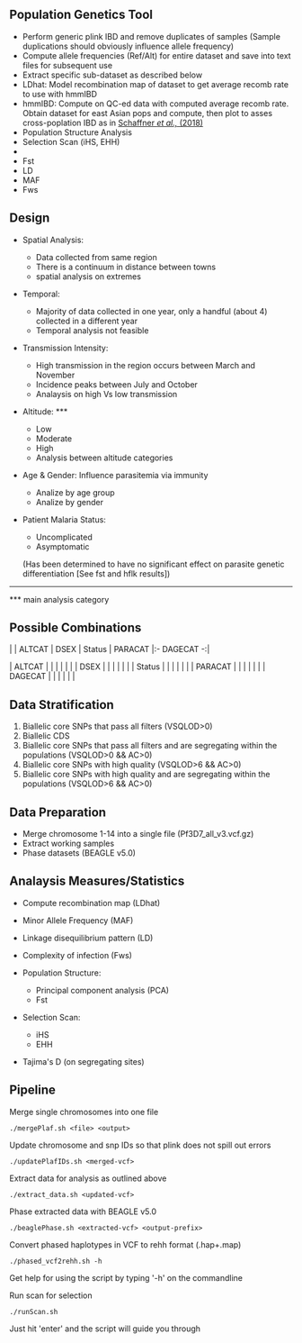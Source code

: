 Population Genetics Tool
---
- Perform generic plink IBD and remove duplicates of samples (Sample duplications should obviously influence allele frequency)
- Compute allele frequencies (Ref/Alt) for entire dataset and save into text files for subsequent use 
- Extract specific sub-dataset as described below
- LDhat: Model recombination map of dataset to get average recomb rate to use with hmmIBD
- hmmIBD: Compute on QC-ed data with computed average recomb rate. Obtain dataset for east Asian pops and compute, then plot
  to asses cross-poplation IBD as in 
  [Schaffner *et al.,* \(2018\)](https://malariajournal.biomedcentral.com/articles/10.1186/s12936-018-2349-7#Tab1)
- Population Structure Analysis
- Selection Scan (iHS, EHH)
- 
- Fst
- LD
- MAF
- Fws

Design
----
- Spatial Analysis:
   * Data collected from same region
   * There is a continuum in distance between towns
   * spatial analysis on extremes

- Temporal: 
   * Majority of data collected in one year, only a handful (about 4) collected in a different year
   * Temporal analysis not feasible

- Transmission Intensity: 
   * High transmission in the region occurs between March and November
   * Incidence peaks between July and October
   * Analaysis on high Vs low transmission

- Altitude: \*\*\*
   * Low
   * Moderate
   * High
   * Analysis between altitude categories

- Age & Gender: Influence parasitemia via immunity
   * Analize by age group
   * Analize by gender

- Patient Malaria Status:
   * Uncomplicated
   * Asymptomatic

   (Has been determined to have no significant effect on parasite genetic differentiation [See fst 
    and hflk results])
-----------------------
\*\*\* main analysis category

Possible Combinations
----
|	| ALTCAT | DSEX | Status | PARACAT |:- DAGECAT -:|

| ALTCAT |  |  |  |  |  |
| DSEX |  |  |  |  |  |
| Status |  |  |  |  |  |
| PARACAT |  |  |  |  |  |
| DAGECAT |  |  |  |  |  |

Data Stratification
----
1. Biallelic core SNPs that pass all filters (VSQLOD>0)
2. Biallelic CDS
3. Biallelic core SNPs that pass all filters and are segregating within the populations (VSQLOD>0 && AC>0)
4. Biallelic core SNPs with high quality (VSQLOD>6 && AC>0)
5. Biallelic core SNPs with high quality and are segregating within the populations (VSQLOD>6 && AC>0)


Data Preparation
----
- Merge chromosome 1-14 into a single file (Pf3D7\_all\_v3.vcf.gz)
- Extract working samples
- Phase datasets (BEAGLE v5.0)

Analaysis Measures/Statistics
----
- Compute recombination map (LDhat)
- Minor Allele Frequency (MAF)
- Linkage disequilibrium pattern (LD)
- Complexity of infection (Fws)
- Population Structure:
   * Principal component analysis (PCA)
   * Fst
- Selection Scan:
   * iHS
   * EHH

- Tajima's D (on segregating sites)


Pipeline
---
Merge single chromosomes into one file
```
./mergePlaf.sh <file> <output>
``` 

Update chromosome and snp IDs so that plink does not spill out errors
```
./updatePlafIDs.sh <merged-vcf>
```

Extract data for analysis as outlined above
```
./extract_data.sh <updated-vcf>
```

Phase extracted data with BEAGLE v5.0
```
./beaglePhase.sh <extracted-vcf> <output-prefix>
```

Convert phased haplotypes in VCF to rehh format (.hap+.map)
```
./phased_vcf2rehh.sh -h 
```

Get help for using the script by typing '-h' on the commandline

Run scan for selection
```
./runScan.sh
```

Just hit 'enter' and the script will guide you through


